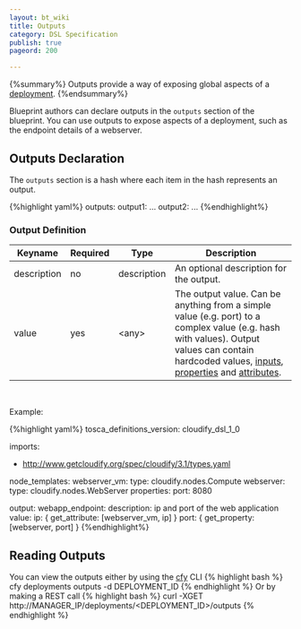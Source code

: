 ```yaml
---
layout: bt_wiki
title: Outputs
category: DSL Specification
publish: true
pageord: 200

---
```

{%summary%}
Outputs provide a way of exposing global aspects of a [deployment](reference-terminology.html#deployment).
{%endsummary%}

Blueprint authors can declare outputs in the `outputs` section of the blueprint. You can use outputs to expose aspects of a deployment, such as the endpoint details of a webserver.

## Outputs Declaration

The `outputs` section is a hash where each item in the hash represents an output.

{%highlight yaml%}
outputs:
  output1:
    ...
  output2:
    ...
{%endhighlight%}


### Output Definition

Keyname     | Required | Type        | Description
----------- | -------- | ----        | -----------
description | no       | description | An optional description for the output.
value       | yes      | \<any\>     | The output value. Can be anything from a simple value (e.g. port) to a complex value (e.g. hash with values). Output values can contain hardcoded values, [inputs](dsl-spec-intrinsic-functions.html#getinput), [properties](dsl-spec-intrinsic-functions.html#getproperty) and [attributes](dsl-spec-intrinsic-functions.html#getattribute).


<br>

Example:

{%highlight yaml%}
tosca_definitions_version: cloudify_dsl_1_0

imports:
  - http://www.getcloudify.org/spec/cloudify/3.1/types.yaml

node_templates:
  webserver_vm:
    type: cloudify.nodes.Compute
  webserver:
    type: cloudify.nodes.WebServer
    properties:
        port: 8080

output:
    webapp_endpoint:
        description: ip and port of the web application
        value:
            ip: { get_attribute: [webserver_vm, ip] }
            port: { get_property: [webserver, port] }
{%endhighlight%}

## Reading Outputs
You can view the outputs either by using the [cfy](reference-cfy.html) CLI
{% highlight bash %}
cfy deployments outputs -d DEPLOYMENT_ID
{% endhighlight %}
Or by making a REST call
{% highlight bash %}
curl -XGET http://MANAGER_IP/deployments/<DEPLOYMENT_ID>/outputs
{% endhighlight %}
